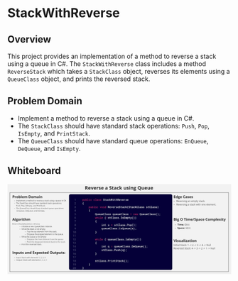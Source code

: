 ﻿# StackWithReverse

## Overview

This project provides an implementation of a method to reverse a stack using a queue in C#. The `StackWithReverse` class includes a method `ReverseStack` which takes a `StackClass` object, reverses its elements using a `QueueClass` object, and prints the reversed stack.

## Problem Domain

- Implement a method to reverse a stack using a queue in C#.
- The `StackClass` should have standard stack operations: `Push`, `Pop`, `IsEmpty`, and `PrintStack`.
- The `QueueClass` should have standard queue operations: `EnQueue`, `DeQueue`, and `IsEmpty`.

## Whiteboard
![**Challenge Whiteboard**](https://github.com/AyaAl-wahidi/Challenges-and-data-structures/blob/main/Data%20Structures/StackAndQueue/StackAndQueue/ReverseStackUsingQueue/Assests/ReverseStackUsingQueue-WB.jpg)
